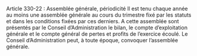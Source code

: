 Article 330-22 : Assemblée générale, périodicité
Il est tenu chaque année au moins une assemblée générale au cours du trimestre fixé par les statuts et dans les conditions fixées par ces derniers. A cette assemblée sont présentés par le Conseil d’Administration le bilan, le compte d’exploitation générale et le compte général de pertes et profits de l’exercice écoulé.
Le Conseil d’Administration peut, à toute époque, convoquer l’assemblée générale.